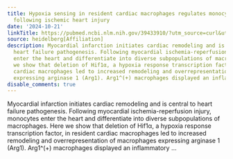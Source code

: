 ```yaml
---
title: Hypoxia sensing in resident cardiac macrophages regulates monocyte fate specification
  following ischemic heart injury
date: '2024-10-21'
linkTitle: https://pubmed.ncbi.nlm.nih.gov/39433910/?utm_source=curl&utm_medium=rss&utm_campaign=pubmed-2&utm_content=1FakS-2QOkCT8HsMOQP1bCRQ4YzyumYOmxmF0moLsQ3dFB1E9V&fc=20220326224207&ff=20241022193450&v=2.18.0.post9+e462414
source: heidelberg[Affiliation]
description: Myocardial infarction initiates cardiac remodeling and is central to
  heart failure pathogenesis. Following myocardial ischemia-reperfusion injury, monocytes
  enter the heart and differentiate into diverse subpopulations of macrophages. Here
  we show that deletion of Hif1α, a hypoxia response transcription factor, in resident
  cardiac macrophages led to increased remodeling and overrepresentation of macrophages
  expressing arginase 1 (Arg1). Arg1^(+) macrophages displayed an inflammatory ...
disable_comments: true
---
```

Myocardial infarction initiates cardiac remodeling and is central to heart failure pathogenesis. Following myocardial ischemia-reperfusion injury, monocytes enter the heart and differentiate into diverse subpopulations of macrophages. Here we show that deletion of Hif1α, a hypoxia response transcription factor, in resident cardiac macrophages led to increased remodeling and overrepresentation of macrophages expressing arginase 1 (Arg1). Arg1^(+) macrophages displayed an inflammatory ...